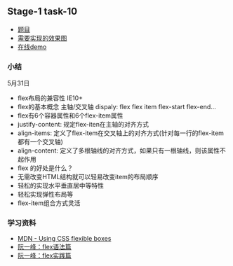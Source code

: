 ## Stage-1 task-10

 * [题目](http://ife.baidu.com/task/detail?taskId=10)
 * [需要实现的效果图](task_1_10_1.png)
 * [在线demo](http://hisimmer.com/IFE-2016/stage-1/task-10/)

### 小结 

5月31日
 
 * flex布局的兼容性 IE10+
 * flex的基本概念 主轴/交叉轴 dispaly: flex  flex item flex-start flex-end...
 * flex有6个容器属性和6个flex-item属性
 * justify-content: 规定flex-iten在主轴的对齐方式 
 * align-items: 定义了flex-item在交叉轴上的对齐方式(针对每一行的flex-item都有一个交叉轴)
 * align-content: 定义了多根轴线的对齐方式，如果只有一根轴线，则该属性不起作用
 * flex 的好处是什么？
  * 无需改变HTML结构就可以轻易改变item的布局顺序
  * 轻松的实现水平垂直居中等特性
  * 轻松实现弹性布局等
  * flex-item组合方式灵活

 
### 学习资料

 * [MDN - Using CSS flexible boxes](https://developer.mozilla.org/zh-CN/docs/Web/CSS/CSS_Flexible_Box_Layout/Using_CSS_flexible_boxes)
 * [阮一峰：flex语法篇](http://www.ruanyifeng.com/blog/2015/07/flex-grammar.html)
 * [阮一峰：flex实践篇](http://www.ruanyifeng.com/blog/2015/07/flex-examples.html)
